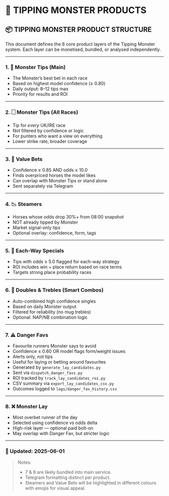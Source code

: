 # 🧶 TIPPING MONSTER PRODUCTS

## 📦 TIPPING MONSTER PRODUCT STRUCTURE

This document defines the 8 core product layers of the Tipping Monster system. Each layer can be monetised, bundled, or analysed independently.

---

### 1. 🧠 Monster Tips (Main)

* The Monster’s best bet in each race
* Based on highest model confidence (≥ 0.80)
* Daily output: 8–12 tips max
* Priority for results and ROI

---

### 2. 🗌 Monster Tips (All Races)

* Tip for *every* UK/IRE race
* Not filtered by confidence or logic
* For punters who want a view on everything
* Lower strike rate, broader coverage

---

### 3. 💸 Value Bets

* Confidence ≥ 0.85 AND odds ≥ 10.0
* Finds overpriced horses the model likes
* Can overlap with Monster Tips or stand alone
* Sent separately via Telegram

---

### 4. 📉 Steamers

* Horses whose odds drop 30%+ from 08:00 snapshot
* NOT already tipped by Monster
* Market signal-only tips
* Optional overlay: confidence, form, tags

---

### 5. 🧈 Each-Way Specials

* Tips with odds ≥ 5.0 flagged for each-way strategy
* ROI includes win + place return based on race terms
* Targets strong place probability races

---

### 6. 🔗 Doubles & Trebles (Smart Combos)

* Auto-combined high confidence singles
* Based on daily Monster output
* Filtered for reliability (no mug trebles)
* Optional: NAP/NB combination logic

---

### 7. ⚠️ Danger Favs

* Favourite runners Monster says to avoid
* Confidence ≤ 0.60 OR model flags form/weight issues
* Alerts only, not tips
* Useful for laying or betting around favourites
* Generated by `generate_lay_candidates.py`
* Sent via `dispatch_danger_favs.py`
* ROI tracked by `track_lay_candidates_roi.py`
* CSV summary via `export_lay_candidates_csv.py`
* Outcomes logged to `logs/danger_fav_history.csv`

---

### 8. ❌ Monster Lay

* Most overbet runner of the day
* Selected using confidence vs odds delta
* High-risk layer — optional paid bolt-on
* May overlap with Danger Fav, but stricter logic

---

### 📅 Updated: 2025-06-01

> Notes:
>
> * 7 & 8 are likely bundled into main service.
> * Telegram formatting distinct per product.
> * Steamers and Value Bets will be highlighted in different colours with emojis for visual appeal.
